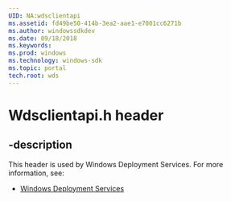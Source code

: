 ```yaml
---
UID: NA:wdsclientapi
ms.assetid: fd49be50-414b-3ea2-aae1-e7001cc6271b
ms.author: windowssdkdev
ms.date: 09/18/2018
ms.keywords: 
ms.prod: windows
ms.technology: windows-sdk
ms.topic: portal
tech.root: wds
---
```


# Wdsclientapi.h header


## -description


This header is used by Windows Deployment Services. For more information, see:

- [Windows Deployment Services](../_wds)
